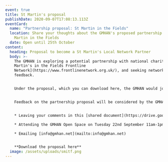 ```yaml
---
event: true
title: St Martin's proposal
publishDate: 2020-09-07T17:08:13.113Z
eventCard:
  name: "Partnership proposal: St Martin in the Fields"
  location: Share your thoughts about the GMHAN's proposed partnership with St
    Martin in the Fields
  date: Open until 25th October
content:
  heading: Proposal to become a St Martin's Local Network Partner
  body: >-
    The GMHAN is exploring a potential partnership with national charity [St
    Martin's in the Fields Frontline
    Network](https://www.frontlinenetwork.org.uk/), and seeking network member
    feedback. 


    Under the proposal, which you can download here, the GMHAN would join 7 existing Network Partners seeking to support frontline workers and influence decision making of responses to homelessness across the UK. Partnership would include funding to recruit a co-ordinator to support development of Network activities for three years. This post would be held by one of the GMHAN's local network members.


    Feedback on the partnership proposal will be considered by the GMHAN 'Strategy & Support Group' and Advisory Board's over October and November. You can leave your comments on the partnership proposal by:


    * Leaving your comments in this [shared document](https://drive.google.com/file/d/1marTQLDouirAmoIB5YQtXTmb4JhYq1fO/view?usp=sharing) (google sign in may be required – you can do this with any email address)

    * Attending the GMHAN Open Space on Tuesday 22nd September 11am-1pm. Please go to [gmhan.net/news-and-events](https://www.gmhan.net/news-and-events/) for joining instructions.

    * Emailing [info@gmhan.net](mailto:info@gmhan.net)


    **Download the proposal here**
  image: /assets/uploads/smitf.png
---
```

